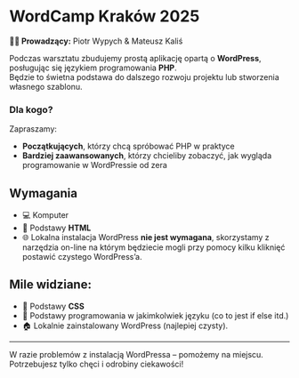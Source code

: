 # WordCamp Kraków 2025

**👨‍🏫 Prowadzący:** Piotr Wypych & Mateusz Kaliś

Podczas warsztatu zbudujemy prostą aplikację opartą o **WordPress**, posługując się językiem programowania **PHP**.  
Będzie to świetna podstawa do dalszego rozwoju projektu lub stworzenia własnego szablonu.

### Dla kogo?

Zapraszamy:

- **Początkujących**, którzy chcą spróbować PHP w praktyce
- **Bardziej zaawansowanych**, którzy chcieliby zobaczyć, jak wygląda programowanie w WordPressie od zera

## Wymagania

- 💻 Komputer
- 🧱 Podstawy **HTML**
- 🌐 Lokalna instalacja WordPress **nie jest wymagana**, skorzystamy z narzędzia on-line na którym będziecie mogli przy pomocy kilku kliknięć postawić czystego WordPress’a.

## Mile widziane:

- 🧱 Podstawy **CSS**
- 🤖 Podstawy programowania w jakimkolwiek języku (co to jest if else itd.)
- 🏠 Lokalnie zainstalowany WordPress (najlepiej czysty).

---

W razie problemów z instalacją WordPressa – pomożemy na miejscu.  
Potrzebujesz tylko chęci i odrobiny ciekawości!
